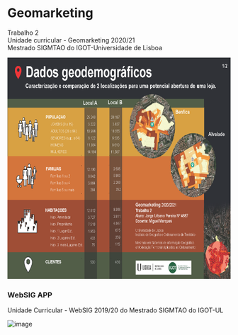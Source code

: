# Geomarketing
Trabalho 2<br>
Unidade curricular - Geomarketing 2020/21<br>
Mestrado SIGMTAO do IGOT-Universidade de Lisboa<p></p>
<img src="trab2_presentation1.png" alt="image" width="" height="500">

<h3>WebSIG APP</h3><p></p>

Unidade Curricular - WebSIG 2019/20 do Mestrado SIGMTAO do IGOT-UL<p></p>
<img src="websig_github.png" alt="image" width="" height="500">
